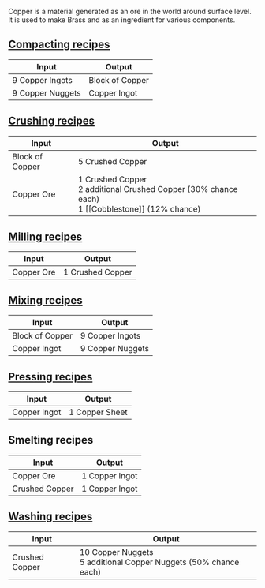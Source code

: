 Copper is a material generated as an ore in the world around surface level. It is used to make Brass and as an ingredient for various components.

## [Compacting recipes](Mechanical-Press)
| Input  | Output |
| ------------- | ------------- |
| 9 Copper Ingots | Block of Copper |
| 9 Copper Nuggets | Copper Ingot |

## [Crushing recipes](Crushing-Wheels)
| Input  | Output |
| ------------- | ------------- |
| Block of Copper | 5 Crushed Copper |
| Copper Ore | 1 Crushed Copper <br> 2 additional Crushed Copper (30% chance each) <br> 1 [[Cobblestone]] (12% chance) |

## [Milling recipes](Millstone)
| Input  | Output |
| ------------- | ------------- |
| Copper Ore | 1 Crushed Copper |

## [Mixing recipes](Mechanical-Mixer)
| Input  | Output |
| ------------- | ------------- |
| Block of Copper | 9 Copper Ingots |
| Copper Ingot | 9 Copper Nuggets |

## [Pressing recipes](Mechanical-Press)
| Input  | Output |
| ------------- | ------------- |
| Copper Ingot | 1 Copper Sheet |

## Smelting recipes
| Input  | Output |
| ------------- | ------------- |
| Copper Ore | 1 Copper Ingot |
| Crushed Copper | 1 Copper Ingot |

## [Washing recipes](Bulk-Washing)
| Input  | Output |
| ------------- | ------------- |
| Crushed Copper | 10 Copper Nuggets <br> 5 additional Copper Nuggets (50% chance each) |